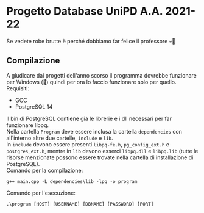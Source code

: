 # Progetto Database UniPD A.A. 2021-22
Se vedete robe brutte è perché dobbiamo far felice il professore &#128128;&#128684;
## Compilazione
A giudicare dai progetti dell'anno scorso il programma dovrebbe funzionare per Windows (🤢) quindi per ora lo faccio funzionare solo per quello.  
Requisiti:  
- GCC
- PostgreSQL 14  

Il bin di PostgreSQL contiene già le librerie e i dll necessari per far funzionare libpq.  
Nella cartella `Program` deve essere inclusa la cartella `dependencies` con all'interno altre due cartelle, `include` e `lib`.  
In `include` devono essere presenti `libpq-fe.h`, `pg_config_ext.h` e `postgres_ext.h`, mentre in `lib` devono esserci `libpq.dll` e `libpq.lib` (tutte le risorse menzionate possono essere trovate nella cartella di installazione di PostgreSQL).  
Comando per la compilazione:
```
g++ main.cpp -L dependencies\lib -lpq -o program
```
Comando per l'esecuzione:
```
.\program [HOST] [USERNAME] [DBNAME] [PASSWORD] [PORT]
``` 